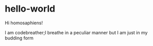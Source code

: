 # hello-world

Hi homosaphiens!

I am codebreather;I breathe in a peculiar manner but I am just in my budding form
